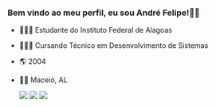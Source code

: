 ### Bem vindo ao meu perfil, eu sou André Felipe!✌🏽

- 👨🏽‍🎓 Estudante do Instituto Federal de Alagoas
- 👨🏽‍💻 Cursando Técnico em Desenvolvimento de Sistemas  
- 🌎 2004  
- 🌴🌊 Maceió, AL


  <a href="https://instagram.com/a_feliphee" target="_blank"><img src="https://img.shields.io/badge/-Instagram-%23E4405F?style=for-the-badge&logo=instagram&logoColor=white" target="_blank"></a>
 <a href="https://discord.com/channels/@me" target="_blank"><img src="https://img.shields.io/badge/Discord-7289DA?style=for-the-badge&logo=discord&logoColor=white" target="_blank"></a> 
  <a href = "mailto:a.feliphee.dev@gmail.com"><img src="https://img.shields.io/badge/-Gmail-%23333?style=for-the-badge&logo=gmail&logoColor=white" target="_blank"></a>
 
 
